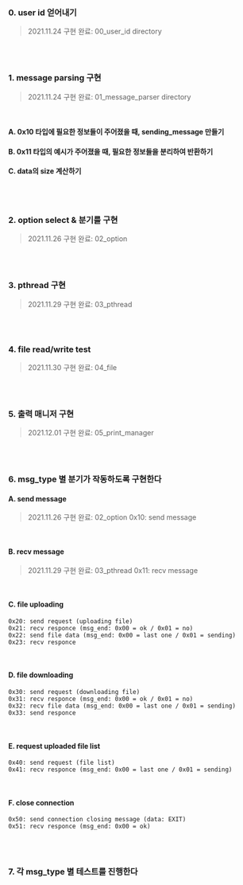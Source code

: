 ### 0. user id 얻어내기
> 2021.11.24 구현 완료: 00_user_id directory
<br>

<br>

### 1. message parsing 구현
> 2021.11.24 구현 완료: 01_message_parser directory
<br>

#### A. 0x10 타입에 필요한 정보들이 주어졌을 때, sending_message 만들기
#### B. 0x11 타입의 예시가 주어졌을 때, 필요한 정보들을 분리하여 반환하기
#### C. data의 size 계산하기

<br>
<br>

### 2. option select & 분기를 구현
> 2021.11.26 구현 완료: 02_option
<br>

<br>

### 3. pthread 구현
> 2021.11.29 구현 완료: 03_pthread
<br>

<br>

### 4. file read/write test
> 2021.11.30 구현 완료: 04_file
<br>

<br>

### 5. 출력 매니저 구현
> 2021.12.01 구현 완료: 05_print_manager
<br>

<br>

### 6. msg_type 별 분기가 작동하도록 구현한다
#### A. send message
> 2021.11.26 구현 완료: 02_option
    0x10: send message

<br>

#### B. recv message
> 2021.11.29 구현 완료: 03_pthread
    0x11: recv message

<br>

#### C. file uploading
    0x20: send request (uploading file)
    0x21: recv responce (msg_end: 0x00 = ok / 0x01 = no)
    0x22: send file data (msg_end: 0x00 = last one / 0x01 = sending)
    0x23: recv responce
<br>

#### D. file downloading
    0x30: send request (downloading file)
    0x31: recv responce (msg_end: 0x00 = ok / 0x01 = no)
    0x32: recv file data (msg_end: 0x00 = last one / 0x01 = sending)
    0x33: send responce
<br>

#### E. request uploaded file list
    0x40: send request (file list)
    0x41: recv responce (msg_end: 0x00 = last one / 0x01 = sending)
<br>

#### F. close connection
    0x50: send connection closing message (data: EXIT)
    0x51: recv responce (msg_end: 0x00 = ok)
<br>
<br>

### 7. 각 msg_type 별 테스트를 진행한다
